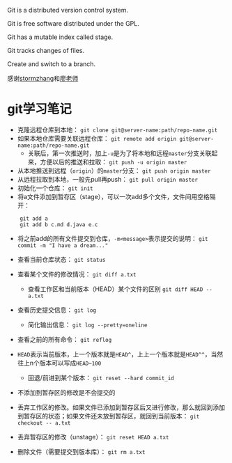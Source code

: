 Git is a distributed version control system.

Git is free software distributed under the GPL.

Git has a mutable index called stage.

Git tracks changes of files.

Create and switch to a branch.

感谢[stormzhang](http://stormzhang.com/github/2016/06/04/learn-github-from-zero4/)和[廖老师](http://www.liaoxuefeng.com/wiki/0013739516305929606dd18361248578c67b8067c8c017b000)
# git学习笔记
- 克隆远程仓库到本地：
`git clone git@server-name:path/repo-name.git`
- 如果本地仓库需要关联远程仓库：
`git remote add origin git@server-name:path/repo-name.git`
	- 关联后，第一次推送时，加上`-u`是为了将本地和远程`master`分支关联起来，方便以后的推送和拉取：
	`git push -u origin master`
- 从本地推送到远程（`origin`）的`master`分支：
`git push origin master`
- 从远程拉取到本地，一般先pull再push：
`git pull origin master`
- 初始化一个仓库：
`git init`
- 将a文件添加到暂存区（stage），可以一次add多个文件，文件间用空格隔开：
```
	git add a
	git add b c.md d.java e.c
```
- 将之前add的所有文件提交到仓库，`-m<message>`表示提交的说明：
`git commit -m "I have a dream..."`
- 查看当前仓库状态：
`git status`
- 查看某个文件的修改情况：
`git diff a.txt`
	- 查看工作区和当前版本（HEAD）某个文件的区别
	`git diff HEAD -- a.txt`
- 查看历史提交信息：
`git log`
	- 简化输出信息：
	`git log --pretty=oneline`
- 查看之前的所有命令：
`git reflog`

- `HEAD`表示当前版本，上一个版本就是`HEAD^`，上上一个版本就是`HEAD^^`，当然往上n个版本可以写成`HEAD~100`
	- 回退/前进到某个版本：
	`git reset --hard commit_id`
- 不添加到暂存区的修改是不会提交的
- 丢弃工作区的修改。如果文件已添加到暂存区后又进行修改，那么就回到添加到暂存区的状态；如果文件还未放到暂存区，就回到当前版本：
`git checkout -- a.txt`
- 丢弃暂存区的修改（unstage）：
`git reset HEAD a.txt`
- 删除文件（需要提交到版本库）：
`git rm a.txt`


